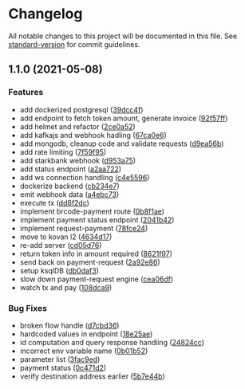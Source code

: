 # Changelog

All notable changes to this project will be documented in this file. See [standard-version](https://github.com/conventional-changelog/standard-version) for commit guidelines.

## 1.1.0 (2021-05-08)


### Features

* add dockerized postgresql ([39dcc4f](https://github.com/mtsalenc/cipay-backend/commit/39dcc4f04d793df06adc613897494f7ef3d8e5c7))
* add endpoint to fetch token amount, generate invoice ([92f57ff](https://github.com/mtsalenc/cipay-backend/commit/92f57ff90955259cec051f7161216a3b72a57ae0))
* add helmet and refactor ([2ce0a52](https://github.com/mtsalenc/cipay-backend/commit/2ce0a52d329e86b53ac65fa79e12eda6c22d324f))
* add kafkajs and webhook hadling ([67ca0e6](https://github.com/mtsalenc/cipay-backend/commit/67ca0e670139792a4b09f1f6724c5fa0869e08c0))
* add mongodb, cleanup code and validate requests ([d9ea56b](https://github.com/mtsalenc/cipay-backend/commit/d9ea56b75c12b437b2ba6d5885e6fb8b0be628c4))
* add rate limiting ([7f59f95](https://github.com/mtsalenc/cipay-backend/commit/7f59f95e2eeb041da1c3df3156daab60619f0bdb))
* add starkbank webhook ([d953a75](https://github.com/mtsalenc/cipay-backend/commit/d953a754bca6fac41327c8d1aabbf47d9d5e7535))
* add status endpoint ([a2aa722](https://github.com/mtsalenc/cipay-backend/commit/a2aa7227239ebe836547a32caf29385c6ed9eee0))
* add ws connection handling ([c4e5596](https://github.com/mtsalenc/cipay-backend/commit/c4e55963a2c69d25d1f1d76ae95e2edac878870f))
* dockerize backend ([cb234e7](https://github.com/mtsalenc/cipay-backend/commit/cb234e7546e4b50e31548fc7c1245d421b316c0e))
* emit webhook data ([a4ebc73](https://github.com/mtsalenc/cipay-backend/commit/a4ebc73238282ce8f974586c6d2ffb69cbebb2e5))
* execute tx ([dd8f2dc](https://github.com/mtsalenc/cipay-backend/commit/dd8f2dc9c793579e94b7f80bbcbaee4c2fa4f314))
* implement brcode-payment route ([0b8f1ae](https://github.com/mtsalenc/cipay-backend/commit/0b8f1ae42cc0db8ee6d8174b3f0da72fe40986b9))
* implement payment status endpoint ([2041b42](https://github.com/mtsalenc/cipay-backend/commit/2041b42e4ba9e79762d25153ee4f918c10342c83))
* implement request-payment ([78fce24](https://github.com/mtsalenc/cipay-backend/commit/78fce24d3f4be42f5db4c03549d04f1c1a51c590))
* move to kovan l2 ([4634d17](https://github.com/mtsalenc/cipay-backend/commit/4634d178cdd500fcc17fa96f04779d69fb4059b0))
* re-add server ([cd05d76](https://github.com/mtsalenc/cipay-backend/commit/cd05d7691478bba130d0f4dba59b58ec3a35d20a))
* return token info in amount required ([8621f97](https://github.com/mtsalenc/cipay-backend/commit/8621f97914a4a847baf2b39ed51aebc2ceb0cf7f))
* send back on payment-request ([2a92e86](https://github.com/mtsalenc/cipay-backend/commit/2a92e862c52c520ee42b6a87f2dfefbf65438131))
* setup ksqlDB ([db0daf3](https://github.com/mtsalenc/cipay-backend/commit/db0daf31295e6a4e6667231b529d4e73c43c12ba))
* slow down payment-request engine ([cea06df](https://github.com/mtsalenc/cipay-backend/commit/cea06df546ae05eb5eb3cbea72e6cfbeffdf453b))
* watch tx and pay ([108dca9](https://github.com/mtsalenc/cipay-backend/commit/108dca9bbed543e21ef0467605a4bc966b8a3b6f))


### Bug Fixes

* broken flow handle ([d7cbd36](https://github.com/mtsalenc/cipay-backend/commit/d7cbd3670d13e6cb82ee8b674dbd752d851e1f8a))
* hardcoded values in endpoint ([18e25ae](https://github.com/mtsalenc/cipay-backend/commit/18e25aef8ab34c04c9a75f2ba8796a51f3729928))
* id computation and query response handling ([24824cc](https://github.com/mtsalenc/cipay-backend/commit/24824cc34ceb6b0c5a0045df090cdcfd0dd9d1c6))
* incorrect env variable name ([0b01b52](https://github.com/mtsalenc/cipay-backend/commit/0b01b52af370785920a8b33d4e8484c6476f5957))
* parameter list ([3fac9ed](https://github.com/mtsalenc/cipay-backend/commit/3fac9edabebe207843a2859471784672db84dcc7))
* payment status ([0c471d2](https://github.com/mtsalenc/cipay-backend/commit/0c471d214a0202055145e57ae322be545d78205e))
* verify destination address earlier ([5b7e44b](https://github.com/mtsalenc/cipay-backend/commit/5b7e44b3b6154f218a4101535fe6d716571b4725))
